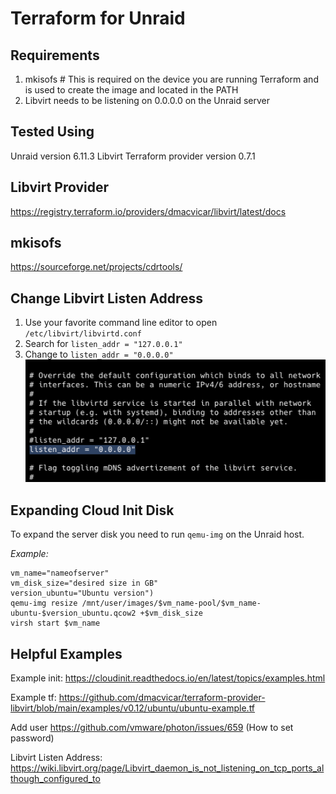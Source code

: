 # Terraform for Unraid

## Requirements

1. mkisofs # This is required on the device you are running Terraform and is used to create the image and located in the PATH
2. Libvirt needs to be listening on 0.0.0.0 on the Unraid server

## Tested Using

Unraid version 6.11.3
Libvirt Terraform provider version 0.7.1

## Libvirt Provider
https://registry.terraform.io/providers/dmacvicar/libvirt/latest/docs

## mkisofs
https://sourceforge.net/projects/cdrtools/

## Change Libvirt Listen Address
1. Use your favorite command line editor to open `/etc/libvirt/libvirtd.conf`
2. Search for `listen_addr = "127.0.0.1"`
3. Change to `listen_addr = "0.0.0.0"`
![img.png](img.png)

## Expanding Cloud Init Disk
To expand the server disk you need to run `qemu-img` on the Unraid host.

_Example:_
```shell
vm_name="nameofserver"
vm_disk_size="desired size in GB"
version_ubuntu="Ubuntu version")
qemu-img resize /mnt/user/images/$vm_name-pool/$vm_name-ubuntu-$version_ubuntu.qcow2 +$vm_disk_size
virsh start $vm_name
```

## Helpful Examples

Example init: https://cloudinit.readthedocs.io/en/latest/topics/examples.html

Example tf: https://github.com/dmacvicar/terraform-provider-libvirt/blob/main/examples/v0.12/ubuntu/ubuntu-example.tf

Add user https://github.com/vmware/photon/issues/659 (How to set password)

Libvirt Listen Address: https://wiki.libvirt.org/page/Libvirt_daemon_is_not_listening_on_tcp_ports_although_configured_to
